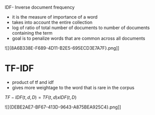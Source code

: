 IDF- Inverse document frequency
- it is the measure of importance of a word
- takes into account the entire collection
- log of ratio of total number of documents to number of documents containing the term
- goal is to penalize words that are common across all documents

![[{8A6B338E-F689-4D11-B2E5-695ECD3E7A7F}.png]]

# TF-IDF
- product of tf and idf
- gives more weightage to the word that is rare in the corpus

$TF-IDF(t,d,D) = TF(t,d)xIDF(t,D)$

![[{DEBE2AE7-BF67-413D-9643-A875BEA925C4}.png]]
